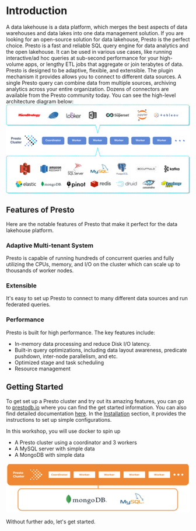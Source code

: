 # Introduction

A data lakehouse is a data platform, which merges the best aspects of data warehouses and data lakes into one data
management solution. If you are looking for an open-source solution for data lakehouse, Presto is the perfect choice.
Presto is a fast and reliable SQL query engine for data analytics and the open lakehouse. It can be used in various
use cases, like running interactive/ad hoc queries at sub-second performance for your high-volume apps, or lengthy ETL
jobs that aggregate or join terabytes of data. Presto is designed to be adaptive, flexible, and extensible. The plugin
mechanism it provides allows you to connect to different data sources. A single Presto query can combine data from
multiple sources, archiving analytics across your entire organization. Dozens of connectors are available from the
Presto community today. You can see the high-level architecture diagram below:
![presto diag](../images/diag-presto-main.svg)


## Features of Presto
Here are the notable features of Presto that make it perfect for the data lakehouse platform.

### Adaptive Multi-tenant System
Presto is capable of running hundreds of concurrent queries and fully utilizing the CPUs, memory, and I/O on the cluster
which can scale up to thousands of worker nodes.

### Extensible
It's easy to set up Presto to connect to many different data sources and run federated queries.

### Performance
Presto is built for high performance. The key features include:
- In-memory data processing and reduce Disk I/O latency.
- Built-in query optimizations, including data layout awareness, predicate pushdown, inter-node parallelism, and etc.
- Optimized stage and task scheduling
- Resource management

## Getting Started
To get set up a Presto cluster and try out its amazing features, you can go to [prestodb.io](https://prestodb.io/) where
you can find the get started information. You can also find detailed documentation [here](https://prestodb.io/docs/current).
In the [Installation](http://prestodb.io/docs/current/installation.html) section, it provides the instructions to set up
simple configurations.

In this workshop, you will use docker to spin up

- A Presto cluster using a coordinator and 3 workers
- A MySQL server with simple data
- A MongoDB with simple data

![presto diag](../images/lab-architecture.png)

Without further ado, let's get started.